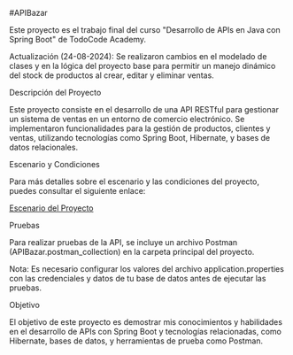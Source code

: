 #APIBazar

Este proyecto es el trabajo final del curso "Desarrollo de APIs en Java con Spring Boot" de TodoCode Academy.


Actualización (24-08-2024): Se realizaron cambios en el modelado de clases y en la lógica del proyecto base para permitir un manejo dinámico del stock de productos al crear, editar y eliminar ventas.


Descripción del Proyecto

Este proyecto consiste en el desarrollo de una API RESTful para gestionar un sistema de ventas en un entorno de comercio electrónico. Se implementaron funcionalidades para la gestión de productos, clientes y ventas, utilizando tecnologías como Spring Boot, Hibernate, y bases de datos relacionales.


Escenario y Condiciones

Para más detalles sobre el escenario y las condiciones del proyecto, puedes consultar el siguiente enlace:

[Escenario del Proyecto
](https://todocodeacademy.com/archivos/ProyectoFinalTodoCodeSpringBootCom1.pdf#toolbar=0)

Pruebas

Para realizar pruebas de la API, se incluye un archivo Postman (APIBazar.postman_collection) en la carpeta principal del proyecto.

Nota: Es necesario configurar los valores del archivo application.properties con las credenciales y datos de tu base de datos antes de ejecutar las pruebas.


Objetivo

El objetivo de este proyecto es demostrar mis conocimientos y habilidades en el desarrollo de APIs con Spring Boot y tecnologías relacionadas, como Hibernate, bases de datos, y herramientas de prueba como Postman.
